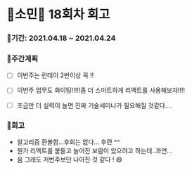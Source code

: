 # 🌼소민🌼 18회차 회고

### 🥕기간: 2021.04.18 ~ 2021.04.24

### 🍆주간계획

- [ ] 이번주는 런데이 2번이상 꼭 !!
- [ ] 이번주 업무도 화이팅!!!!!좀 더 스마트하게 리액트를 사용해보자!!!!
- [ ] 조금만 더 실력이 늘면 진짜 기술세미나가 필요해질 것같다....


### 🥦회고

- 알고리즘 환볼함...후회는 없다... 후련 ^^
- 뭔가 리액트를 붙들고 늘어진 보람이 있으려고 하는데..과연...
- 음 그래도 저번주보단 나아진 것 같다 ! 😄
